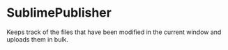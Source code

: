 # SublimePublisher
Keeps track of the files that have been modified in the current window and uploads them in bulk.

